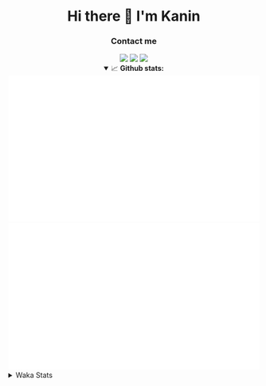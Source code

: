 <div align="center">
 <h1>Hi there 👋 I'm Kanin</h1>
 <h3>Contact me</h3>
 <a href="mailto:im@kanin.dev"><img src="https://img.shields.io/badge/gmail-%23D14836.svg?&style=for-the-badge&logo=gmail&logoColor=white"/></a>
 <a href="https://twitter.com/KaninTwt"><img src="https://img.shields.io/badge/twitter-%231DA1F2.svg?&style=for-the-badge&logo=twitter&logoColor=white"/></a>
 <a href="https://www.linkedin.com/in/KaninDev"><img src="https://img.shields.io/badge/linkedin-%230077B5.svg?&style=for-the-badge&logo=linkedin&logoColor=white"/></a>
<details open>
  <summary>📈 <b>Github stats:</b></summary>
  <img src="https://github.com/Kanin/Kanin/blob/master/scripts/GitHubStats/generated/overview.svg"/>
  <img src="https://github.com/Kanin/Kanin/blob/master/scripts/GitHubStats/generated/languages.svg"/>
</details>
</div>

<details>
 <summary>Waka Stats</summary>

<!--START_SECTION:waka-->
![Code Time](http://img.shields.io/badge/Code%20Time-2%2C451%20hrs%206%20mins-blue)

![Profile Views](http://img.shields.io/badge/Profile%20Views-2-blue)

![Lines of code](https://img.shields.io/badge/From%20Hello%20World%20I%27ve%20Written-617.9%20thousand%20lines%20of%20code-blue)

**🐱 My GitHub Data** 

> 📦 176.1 kB Used in GitHub's Storage 
 > 
> 🏆 152 Contributions in the Year 2024
 > 
> 🚫 Not Opted to Hire
 > 
> 📜 25 Public Repositories 
 > 
> 🔑 15 Private Repositories 
 > 
**I'm an Early 🐤** 

```text
🌞 Morning                2668 commits        ███████░░░░░░░░░░░░░░░░░░   27.10 % 
🌆 Daytime                2941 commits        ███████░░░░░░░░░░░░░░░░░░   29.87 % 
🌃 Evening                2833 commits        ███████░░░░░░░░░░░░░░░░░░   28.78 % 
🌙 Night                  1403 commits        ████░░░░░░░░░░░░░░░░░░░░░   14.25 % 
```
📅 **I'm Most Productive on Monday** 

```text
Monday                   1921 commits        █████░░░░░░░░░░░░░░░░░░░░   19.51 % 
Tuesday                  1394 commits        ████░░░░░░░░░░░░░░░░░░░░░   14.16 % 
Wednesday                979 commits         ██░░░░░░░░░░░░░░░░░░░░░░░   09.94 % 
Thursday                 1513 commits        ████░░░░░░░░░░░░░░░░░░░░░   15.37 % 
Friday                   1650 commits        ████░░░░░░░░░░░░░░░░░░░░░   16.76 % 
Saturday                 952 commits         ██░░░░░░░░░░░░░░░░░░░░░░░   09.67 % 
Sunday                   1436 commits        ████░░░░░░░░░░░░░░░░░░░░░   14.59 % 
```


📊 **This Week I Spent My Time On** 

```text
🕑︎ Time Zone: America/New_York

💬 Programming Languages: 
Python                   10 hrs 18 mins      █████████████░░░░░░░░░░░░   52.90 % 
HTML                     3 hrs 24 mins       ████░░░░░░░░░░░░░░░░░░░░░   17.49 % 
JavaScript               2 hrs 46 mins       ████░░░░░░░░░░░░░░░░░░░░░   14.26 % 
virtualenv               1 hr 17 mins        ██░░░░░░░░░░░░░░░░░░░░░░░   06.59 % 
Bash                     1 hr 9 mins         █░░░░░░░░░░░░░░░░░░░░░░░░   05.93 % 

🔥 Editors: 
PyCharm                  19 hrs 29 mins      █████████████████████████   100.00 % 

🐱‍💻 Projects: 
APIServer                18 hrs 36 mins      ████████████████████████░   95.47 % 
Unknown Project          44 mins             █░░░░░░░░░░░░░░░░░░░░░░░░   03.81 % 
KanAPI                   7 mins              ░░░░░░░░░░░░░░░░░░░░░░░░░   00.65 % 
Groups                   0 secs              ░░░░░░░░░░░░░░░░░░░░░░░░░   00.07 % 

💻 Operating System: 
Windows                  19 hrs 29 mins      █████████████████████████   100.00 % 
```

**I Mostly Code in Python** 

```text
Python                   31 repos            ██████████████████░░░░░░░   70.45 % 
Java                     4 repos             ██░░░░░░░░░░░░░░░░░░░░░░░   09.09 % 
HTML                     3 repos             ██░░░░░░░░░░░░░░░░░░░░░░░   06.82 % 
TypeScript               1 repo              █░░░░░░░░░░░░░░░░░░░░░░░░   02.27 % 
Kotlin                   1 repo              █░░░░░░░░░░░░░░░░░░░░░░░░   02.27 % 
```



**Timeline**

![Lines of Code chart](https://raw.githubusercontent.com/Kanin/Kanin/master/assets/bar_graph.png)


 Last Updated on 21/07/2024 07:03:34 UTC
<!--END_SECTION:waka-->
</details>
